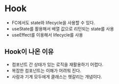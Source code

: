 
# Hook
- FC에서도 state와 lifecycle을 사용할 수 있다.
- useState를 활용해서 배열 값으로 리턴되는 state를 사용
- useEffect를 이용해서 lifecycle를 사용

## Hook이 나온 이유
- 컴포넌트 간 상태가 있는 로직을 재활용하기 어렵다.
- 복잡한 컴포넌트는 이해가 어려워 진다.
- 사람과 기계 모두에게 클래스는 헷갈리는 개념이다.




